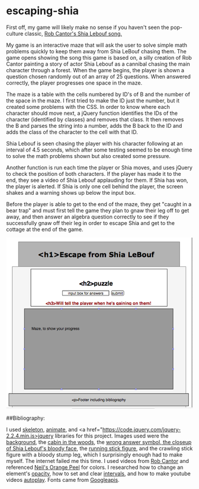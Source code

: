 # escaping-shia

First off, my game will likely make no sense if you haven't seen the pop-culture classic, <a href="https://www.youtube.com/embed/o0u4M6vppCI">Rob Cantor's Shia Lebouf song.</a>

My game is an interactive maze that will ask the user to solve simple math problems quickly to keep them away from Shia LeBouf chasing them. The game opens showing the song this game is based on, a silly creation of Rob Cantor painting a story of actor Shia Lebouf as a cannibal chasing the main character through a forest. When the game begins, the player is shown a question chosen randomly out of an array of 25 questions. When answered correctly, the player progresses one space in the maze. 

The maze is a table with the cells numbered by ID's of B and the number of the space in the maze. I first tried to make the ID just the number, but it created some problems with the CSS. In order to know where each character should move next, a jQuery function identifies the IDs of the character (identified by classes) and removes that class. It then removes the B and parses the string into a number, adds the B back to the ID and adds the class of the character to the cell with that ID. 

Shia Lebouf is seen chasing the player with his character following at an interval of 4.5 seconds, which after some testing seemed to be enough time to solve the math problems shown but also created some pressure.

Another function is run each time the player or Shia moves, and uses jQuery to check the position of both characters. If the player has made it to the end, they see a video of Shia Lebouf applauding for them. If Shia has won, the player is alerted. If Shia is only one cell behind the player, the screen shakes and a warning shows up below the input box.

Before the player is able to get to the end of the maze, they get "caught in a bear trap" and must first tell the game they plan to gnaw their leg off to get away, and then answer an algebra question correctly to see if they successfully gnaw off their leg in order to escape Shia and get to the cottage at the end of the game.



<img src="https://github.com/echerney/escaping-shia/blob/master/Screen%20Shot%202016-06-08%20at%2012.17.03%20PM.png?raw=true">


##Bibliography:

I used <a href="cdnjs.cloudflare.com/ajax/libs/skeleton/2.0.4/skeleton.css">skeleton</a>, <a href="http://s.mlcdn.co/animate.css">animate</a>, and <a href="https://code.jquery.com/jquery-2.2.4.min.js>jquery</a> libraries for this project. Images used were the <a href="http://www.kokean.com/i/creepy-forest-wallpaper-background.jpg">background</a>, the <a href="http://vignette2.wikia.nocookie.net/nozombiesallowed/images/6/66/Log_Cabin.png/revision/latest?cb=20120725114501">cabin in the woods</a>, the <a href="http://www.clipartbest.com/cliparts/bTy/EzA/bTyEzAoXc.png">wrong answer symbol, the <a href="http://s3.amazonaws.com/thisismyjam/i/f48ef711bcb9adbc3b0e63e69cfa5bde.jpg?1336256520">closeup of Shia Lebouf's bloody face</a>, the <a href="http://rs195.pbsrc.com/albums/z124/SylviaG_Photo/Smiley%20Faces/running20stick20man.gif~c200">running stick figure</a>, and the crawling stick figure with a bloody stump leg, which I surprisingly enough had to make myself. The internet failed me this time. I used videos from <a href="https://www.youtube.com/user/robcantormusic">Rob Cantor</a> and referenced <a href="http://colours.neilorangepeel.com/">Neil's Orange Peel</a> for colors. I researched how to change an element's <a href="http://www.w3schools.com/css/css_image_transparency.asp">opacity</a>, how to set and clear <a href="https://developer.mozilla.org/en-US/docs/Web/API/WindowTimers/setInterval#Example">intervals</a>, and how to make youtube videos <a href="http://stackoverflow.com/questions/3405242/how-can-i-autoplay-a-video-using-the-new-embed-code-style-for-youtube">autoplay</a>. Fonts came from <a href="http://fonts.googleapis.com/css?family=Walter+Turncoat">Googleapis</a>.
